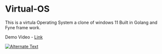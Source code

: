 # Virtual-OS
This is a virtula Operating System a clone of windows 11 
Built in Golang and Fyne frame work.

Demo Video - <a href="https://drive.google.com/file/d/1V1Zf6EvECIFSuundpQKdQHUk6qF90BRs/view?usp=sharing" target="_blank">Link</a>

<a href="https://drive.google.com/file/d/1V1Zf6EvECIFSuundpQKdQHUk6qF90BRs/view?usp=sharing" title="Link Title"><img src="https://www.macworld.com/wp-content/uploads/2023/09/best_vm_for_mac_run_windows.jpg?quality=50&strip=all" alt="Alternate Text" /></a>
